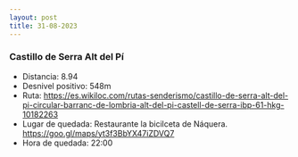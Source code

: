 ```yaml
---
layout: post
title: 31-08-2023
---
```


### Castillo de Serra Alt del Pí

- Distancia: 8.94
- Desnivel positivo: 548m
- Ruta: https://es.wikiloc.com/rutas-senderismo/castillo-de-serra-alt-del-pi-circular-barranc-de-lombria-alt-del-pi-castell-de-serra-ibp-61-hkg-10182263
- Lugar de quedada: Restaurante la bicilceta de Náquera. https://goo.gl/maps/yt3f3BbYX47iZDVQ7
- Hora de quedada:  22:00